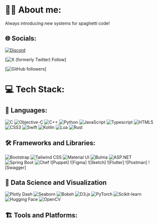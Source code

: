 # 🙋‍♂️ About me:
Always introducing new systems for spaghetti code!

## 🌐 Socials:
[![Discord](https://img.shields.io/badge/Discord-%237289DA.svg?logo=discord&logoColor=white)](http://www.discordapp.com/users/473622504586477589)

[![X (formerly Twitter) Follow](https://img.shields.io/twitter/follow/NotConner207)]

[![GitHub followers](https://img.shields.io/github/followers/ConnerAdamsMaine)]

# 💻 Tech Stack:
## 📜 Languages:
![C](https://img.shields.io/badge/C-blue?style=for-the-badge&logo=C)
![Objective-C](https://img.shields.io/badge/Objective-C%20-%20black?logo=apple)
![C++](https://img.shields.io/badge/-C++-blue?style=for-the-badge&logo=cplusplus)
![Python](https://img.shields.io/badge/Python-green?style=for-the-badge&logo=Python)
![JavaScript](https://img.shields.io/badge/javascript-%23323330.svg?style=for-the-badge&logo=javascript&logoColor=%23F7DF1E)
![Typescript](https://img.shields.io/badge/TypeScript-007ACC?style=for-the-badge&logo=typescript&logoColor=white)
![HTML5](https://img.shields.io/badge/html5-%23E34F26.svg?style=for-the-badge&logo=html5&logoColor=white)
![CSS3](https://img.shields.io/badge/css3-%231572B6.svg?style=for-the-badge&logo=css3&logoColor=white)
![Swift](https://img.shields.io/badge/-Swift-F05138?style=for-the-badge&logo=swift&logoColor=white)
![Kotlin](https://img.shields.io/badge/Kotlin-7F52FF?style=for-the-badge&logo=Kotlin&logoColor=white)
![Lua](https://img.shields.io/badge/lua-%232C2D72.svg?style=for-the-badge&logo=lua&logoColor=white)
![Rust](https://img.shields.io/badge/Rust-grey?style=for-the-badge&logo=rust)

## 🛠️ Frameworks and Libraries:
![Bootstrap](https://img.shields.io/badge/Bootstrap-%237952B3?style=for-the-badge&logo=Bootstrap)
![Tailwind CSS](https://img.shields.io/badge/Tailwind-css-%2306B6D4?style=for-the-badge&logo=Tailwind%20css)
![Material UI](https://img.shields.io/badge/Material-UI-blue?style=for-the-badge&logo=MUI)
![Bulma](https://img.shields.io/badge/Bulma-white?style=for-the-badge&logo=Bulma)
![ASP.NET](https://img.shields.io/badge/.NET-purple?label=ASP&style=for-the-badge&labelColor=purple)
![Spring Boot](https://img.shields.io/badge/Boot-white?logo=Spring%20boot&label=Spring&style=for-the-badge&labelColor=Green)
![Chef](https://img.shields.io/badge/Chef-%23F09820?logo=Chef&style=for-the-badge)
![Puppet]
![Figma]
![Sketch]
![Flutter]
![Postman]
![Swagger]

## 🤖 Data Science and Visualization
![Plotly Dash](https://img.shields.io/badge/Plotly-%233F4F75?logo=Plotly&style=for-the-badge)
![Seaborn](https://img.shields.io/badge/Born-white?logo=Python&logoColor=green&style=for-the-badge&label=Sea&labelColor=blue)
![Bokeh](https://img.shields.io/badge/Bokeh-red?logo=Python&style=for-the-badge&logoColor=green)
![D3.js](https://img.shields.io/badge/D3.js-%23F9A03C?logo=D3.js&style=for-the-badge)
![PyTorch](https://img.shields.io/badge/PyTorch-%23EE4C2C?logo=PyTorch&color=white&style=for-the-badge)
![Scikit-learn](https://img.shields.io/badge/SciKit-%23F7931E?logo=SciKit-learn&style=for-the-badge)
![Hugging Face](https://img.shields.io/badge/Face-%23FFD21E?logo=Hugging%20Face&label=Hugging&labelColor=White&style=for-the-badge)
![OpenCV](https://img.shields.io/badge/OpenCV-%235C3EE8?logo=OpenCV&style=for-the-badge)

## 🏗️ Tools and Platforms:
